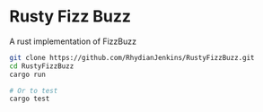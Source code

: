 # Rusty Fizz Buzz

A rust implementation of FizzBuzz

```bash
git clone https://github.com/RhydianJenkins/RustyFizzBuzz.git
cd RustyFizzBuzz
cargo run

# Or to test
cargo test
```
